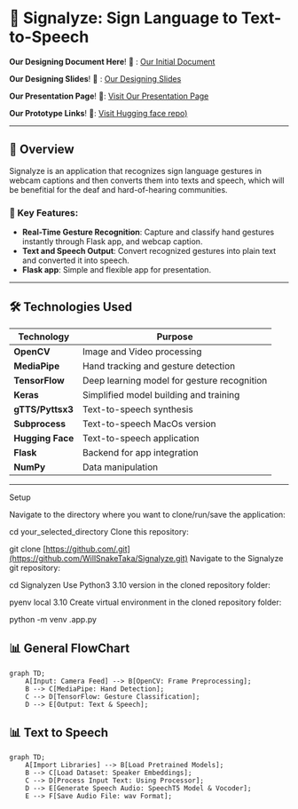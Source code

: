 # 🌟 Signalyze: Sign Language to Text-to-Speech

**Our Designing Document Here**! 🚀 :
[Our Initial Document](https://docs.google.com/document/d/1ewkkNGxOKf1M2MNxaz6vd0o2AKppRD_v_z_kCHBdar4/edit?usp=sharing)

**Our Designing Slides**! 🚀 :
[Our Designing Slides](https://docs.google.com/presentation/d/1MOtKP2zI5kDGGBeDvilu9bcTXAqjaKEs/edit#slide=id.p1)

**Our Presentation Page**! 🐍: 
[Visit Our Presentation Page](https://willsnaketaka.github.io/CVProject/)

**Our Prototype Links**! 🐍: 
[Visit Hugging face repo)]([https://huggingface.co/spaces/curryporkchop/ASLGestureApp])

---

## 📖 Overview

Signalyze is an application that recognizes sign language gestures in webcam captions and then converts them into texts and speech, which will be benefitial for the deaf and hard-of-hearing communities.

### 🧩 Key Features:
- **Real-Time Gesture Recognition**: Capture and classify hand gestures instantly through Flask app, and webcap caption.
- **Text and Speech Output**: Convert recognized gestures into plain text and converted it into speech.
- **Flask app**: Simple and flexible app for presentation.



---

## 🛠️ Technologies Used

| Technology      | Purpose                                |
|------------------|----------------------------------------|
| **OpenCV**       | Image and Video processing   |
| **MediaPipe**    | Hand tracking and gesture detection    |
| **TensorFlow**   | Deep learning model for gesture recognition |
| **Keras**        | Simplified model building and training |
| **gTTS/Pyttsx3** | Text-to-speech synthesis               |
| **Subprocess**   | Text-to-speech MacOs version              |
| **Hugging Face** | Text-to-speech application              |
| **Flask**        | Backend for app integration            |
| **NumPy**        | Data manipulation                     |

---

Setup

Navigate to the directory where you want to clone/run/save the application:

cd your_selected_directory
Clone this repository:

git clone [https://github.com/.git](https://github.com/WillSnakeTaka/Signalyze.git)
Navigate to the Signalyze git repository:

cd Signalyzen
Use Python3 3.10 version in the cloned repository folder:

pyenv local 3.10
Create virtual environment in the cloned repository folder:

python -m venv .app.py


## 📊 General FlowChart

```mermaid
graph TD;
    A[Input: Camera Feed] --> B[OpenCV: Frame Preprocessing];
    B --> C[MediaPipe: Hand Detection];
    C --> D[TensorFlow: Gesture Classification];
    D --> E[Output: Text & Speech];
```

## 📊 Text to Speech

```mermaid
graph TD;
    A[Import Libraries] --> B[Load Pretrained Models];
    B --> C[Load Dataset: Speaker Embeddings];
    C --> D[Process Input Text: Using Processor];
    D --> E[Generate Speech Audio: SpeechT5 Model & Vocoder];
    E --> F[Save Audio File: wav Format];
```






